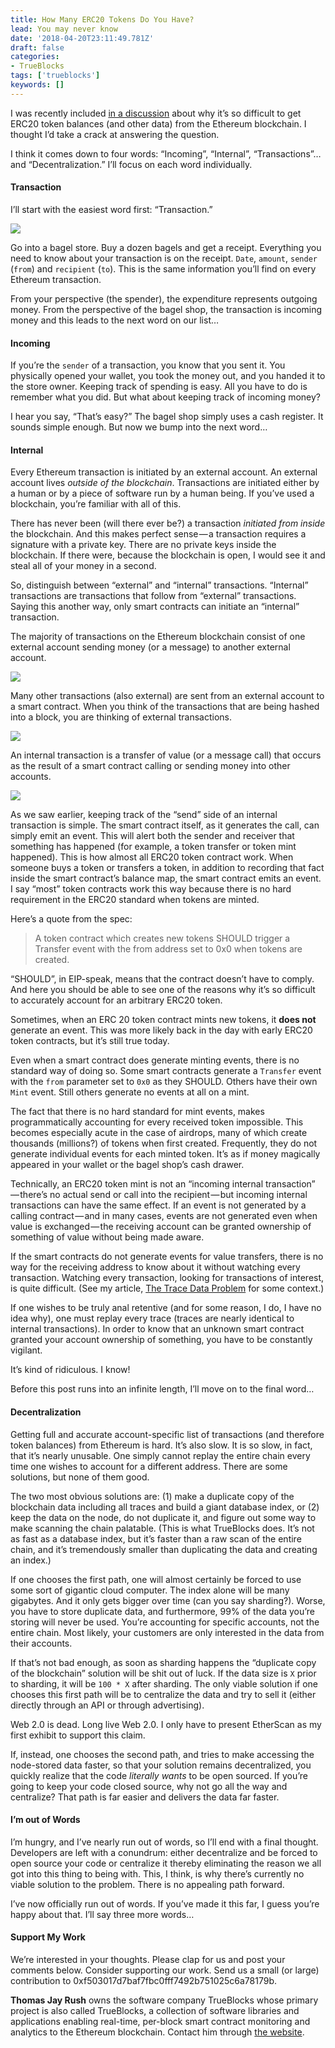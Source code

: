 ```yaml
---
title: How Many ERC20 Tokens Do You Have?
lead: You may never know
date: '2018-04-20T23:11:49.781Z'
draft: false
categories:
- TrueBlocks
tags: ['trueblocks']
keywords: []
---
```


I was recently included [in a discussion](https://twitter.com/ricburton/status/986459891035525120) about why it’s so difficult to get ERC20 token balances (and other data) from the Ethereum blockchain. I thought I’d take a crack at answering the question.

I think it comes down to four words: “Incoming”, “Internal”, “Transactions”…and “Decentralization.” I’ll focus on each word individually.

#### Transaction

I’ll start with the easiest word first: “Transaction.”

![](/blog/img/024-How-Many-ERC20-Tokens-Do-You-Have-001.png)

Go into a bagel store. Buy a dozen bagels and get a receipt. Everything you need to know about your transaction is on the receipt. `Date`, `amount`, `sender` (`from`) and `recipient` (`to`). This is the same information you’ll find on every Ethereum transaction.

From your perspective (the spender), the expenditure represents outgoing money. From the perspective of the bagel shop, the transaction is incoming money and this leads to the next word on our list…

#### Incoming

If you’re the `sender` of a transaction, you know that you sent it. You physically opened your wallet, you took the money out, and you handed it to the store owner. Keeping track of spending is easy. All you have to do is remember what you did. But what about keeping track of incoming money?

I hear you say, “That’s easy?” The bagel shop simply uses a cash register. It sounds simple enough. But now we bump into the next word…

#### Internal

Every Ethereum transaction is initiated by an external account. An external account lives _outside of the blockchain_. Transactions are initiated either by a human or by a piece of software run by a human being. If you’ve used a blockchain, you’re familiar with all of this.

There has never been (will there ever be?) a transaction _initiated from inside_ the blockchain. And this makes perfect sense — a transaction requires a signature with a private key. There are no private keys inside the blockchain. If there were, because the blockchain is open, I would see it and steal all of your money in a second.

So, distinguish between “external” and “internal” transactions. “Internal” transactions are transactions that follow from “external” transactions. Saying this another way, only smart contracts can initiate an “internal” transaction.

The majority of transactions on the Ethereum blockchain consist of one external account sending money (or a message) to another external account.

![](/blog/img/024-How-Many-ERC20-Tokens-Do-You-Have-002.png)

Many other transactions (also external) are sent from an external account to a smart contract. When you think of the transactions that are being hashed into a block, you are thinking of external transactions.

![](/blog/img/024-How-Many-ERC20-Tokens-Do-You-Have-003.png)

An internal transaction is a transfer of value (or a message call) that occurs as the result of a smart contract calling or sending money into other accounts.

![](/blog/img/024-How-Many-ERC20-Tokens-Do-You-Have-004.png)

As we saw earlier, keeping track of the “send” side of an internal transaction is simple. The smart contract itself, as it generates the call, can simply emit an event. This will alert both the sender and receiver that something has happened (for example, a token transfer or token mint happened). This is how almost all ERC20 token contract work. When someone buys a token or transfers a token, in addition to recording that fact inside the smart contract’s balance map, the smart contract emits an event. I say “most” token contracts work this way because there is no hard requirement in the ERC20 standard when tokens are minted.

Here’s a quote from the spec:

> A token contract which creates new tokens SHOULD trigger a Transfer event with the from address set to 0x0 when tokens are created.

“SHOULD”, in EIP-speak, means that the contract doesn’t have to comply. And here you should be able to see one of the reasons why it’s so difficult to accurately account for an arbitrary ERC20 token.

Sometimes, when an ERC 20 token contract mints new tokens, it **does not** generate an event. This was more likely back in the day with early ERC20 token contracts, but it’s still true today.

Even when a smart contract does generate minting events, there is no standard way of doing so. Some smart contracts generate a `Transfer` event with the `from` parameter set to `0x0` as they SHOULD. Others have their own `Mint` event. Still others generate no events at all on a mint.

The fact that there is no hard standard for mint events, makes programmatically accounting for every received token impossible. This becomes especially acute in the case of airdrops, many of which create thousands (millions?) of tokens when first created. Frequently, they do not generate individual events for each minted token. It’s as if money magically appeared in your wallet or the bagel shop’s cash drawer.

Technically, an ERC20 token mint is not an “incoming internal transaction” — there’s no actual send or call into the recipient — but incoming internal transactions can have the same effect. If an event is not generated by a calling contract — and in many cases, events are not generated even when value is exchanged — the receiving account can be granted ownership of something of value without being made aware.

If the smart contracts do not generate events for value transfers, there is no way for the receiving address to know about it without watching every transaction. Watching every transaction, looking for transactions of interest, is quite difficult. (See my article, [The Trace Data Problem](https://medium.com/@tjayrush/the-trace-data-problem-d16b2e84fe40) for some context.)

If one wishes to be truly anal retentive (and for some reason, I do, I have no idea why), one must replay every trace (traces are nearly identical to internal transactions). In order to know that an unknown smart contract granted your account ownership of something, you have to be constantly vigilant.

It’s kind of ridiculous. I know!

Before this post runs into an infinite length, I’ll move on to the final word…

#### Decentralization

Getting full and accurate account-specific list of transactions (and therefore token balances) from Ethereum is hard. It’s also slow. It is so slow, in fact, that it’s nearly unusable. One simply cannot replay the entire chain every time one wishes to account for a different address. There are some solutions, but none of them good.

The two most obvious solutions are: (1) make a duplicate copy of the blockchain data including all traces and build a giant database index, or (2) keep the data on the node, do not duplicate it, and figure out some way to make scanning the chain palatable. (This is what TrueBlocks does. It’s not as fast as a database index, but it’s faster than a raw scan of the entire chain, and it’s tremendously smaller than duplicating the data and creating an index.)

If one chooses the first path, one will almost certainly be forced to use some sort of gigantic cloud computer. The index alone will be many gigabytes. And it only gets bigger over time (can you say sharding?). Worse, you have to store duplicate data, and furthermore, 99% of the data you’re storing will never be used. You’re accounting for specific accounts, not the entire chain. Most likely, your customers are only interested in the data from their accounts.

If that’s not bad enough, as soon as sharding happens the “duplicate copy of the blockchain” solution will be shit out of luck. If the data size is `X` prior to sharding, it will be `100 * X` after sharding. The only viable solution if one chooses this first path will be to centralize the data and try to sell it (either directly through an API or through advertising).

Web 2.0 is dead. Long live Web 2.0. I only have to present EtherScan as my first exhibit to support this claim.

If, instead, one chooses the second path, and tries to make accessing the node-stored data faster, so that your solution remains decentralized, you quickly realize that the code _literally wants_ to be open sourced. If you’re going to keep your code closed source, why not go all the way and centralize? That path is far easier and delivers the data far faster.

#### I’m out of Words

I’m hungry, and I’ve nearly run out of words, so I’ll end with a final thought. Developers are left with a conundrum: either decentralize and be forced to open source your code or centralize it thereby eliminating the reason we all got into this thing to being with. This, I think, is why there’s currently no viable solution to the problem. There is no appealing path forward.

I’ve now officially run out of words. If you’ve made it this far, I guess you’re happy about that. I’ll say three more words…

#### Support My Work

We’re interested in your thoughts. Please clap for us and post your comments below. Consider supporting our work. Send us a small (or large) contribution to 0xf503017d7baf7fbc0fff7492b751025c6a78179b.

**Thomas Jay Rush** owns the software company TrueBlocks whose primary project is also called TrueBlocks, a collection of software libraries and applications enabling real-time, per-block smart contract monitoring and analytics to the Ethereum blockchain. Contact him through [the website](http://trueblocks.io).
